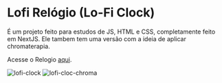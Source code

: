 # Lofi Relógio (Lo-Fi Clock)

É um projeto feito para estudos de JS, HTML e CSS, completamente feito em NextJS.
Ele tambem tem uma versão com a ideia de aplicar chromaterapia.

Acesse o Relogio [aqui](https://lofi-relogio-shacalliitto.vercel.app/).

![lofi-clock](https://user-images.githubusercontent.com/84084794/137997148-66a3985d-0df5-48d8-9350-ee378b5d00ff.png)
![lofi-cloc-chroma](https://user-images.githubusercontent.com/84084794/137997208-dcaddaf9-00e4-4f8c-a932-6e3e89fbbd55.png)
